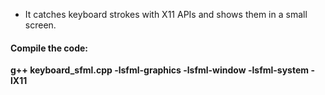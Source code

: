 - It catches keyboard strokes with X11 APIs and shows them in a small screen.

#### Compile the code:
**g++ keyboard_sfml.cpp -lsfml-graphics -lsfml-window -lsfml-system -lX11**

